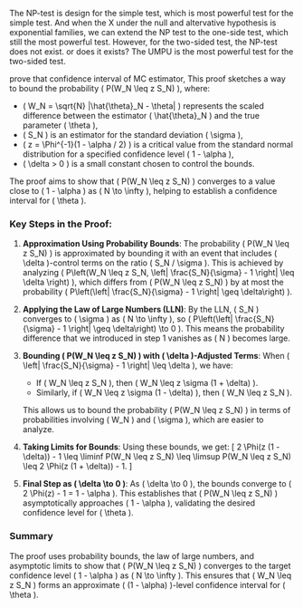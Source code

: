 The NP-test is design for the simple test, which is most powerful test for the simple test. And when the X under the null and altervative hypothesis is exponential families, we can extend the NP test to the one-side test, which still the most powerful test. However, for the two-sided test, the NP-test does not exist. or does it exists? The UMPU is the most powerful test for the two-sided test.

prove that confidence interval of MC estimator, 
This proof sketches a way to bound the probability \( P(W_N \leq z S_N) \), where:

- \( W_N = \sqrt{N} |\hat{\theta}_N - \theta| \) represents the scaled difference between the estimator \( \hat{\theta}_N \) and the true parameter \( \theta \),
- \( S_N \) is an estimator for the standard deviation \( \sigma \),
- \( z = \Phi^{-1}(1 - \alpha / 2) \) is a critical value from the standard normal distribution for a specified confidence level \( 1 - \alpha \),
- \( \delta > 0 \) is a small constant chosen to control the bounds.

The proof aims to show that \( P(W_N \leq z S_N) \) converges to a value close to \( 1 - \alpha \) as \( N \to \infty \), helping to establish a confidence interval for \( \theta \).

### Key Steps in the Proof:

1. **Approximation Using Probability Bounds**:
   The probability \( P(W_N \leq z S_N) \) is approximated by bounding it with an event that includes \( \delta \)-control terms on the ratio \( S_N / \sigma \). This is achieved by analyzing \( P\left(W_N \leq z S_N, \left| \frac{S_N}{\sigma} - 1 \right| \leq \delta \right) \), which differs from \( P(W_N \leq z S_N) \) by at most the probability \( P\left(\left| \frac{S_N}{\sigma} - 1 \right| \geq \delta\right) \).

2. **Applying the Law of Large Numbers (LLN)**:
   By the LLN, \( S_N \) converges to \( \sigma \) as \( N \to \infty \), so \( P\left(\left| \frac{S_N}{\sigma} - 1 \right| \geq \delta\right) \to 0 \). This means the probability difference that we introduced in step 1 vanishes as \( N \) becomes large.

3. **Bounding \( P(W_N \leq z S_N) \) with \( \delta \)-Adjusted Terms**:
   When \( \left| \frac{S_N}{\sigma} - 1 \right| \leq \delta \), we have:
   - If \( W_N \leq z S_N \), then \( W_N \leq z \sigma (1 + \delta) \).
   - Similarly, if \( W_N \leq z \sigma (1 - \delta) \), then \( W_N \leq z S_N \).

   This allows us to bound the probability \( P(W_N \leq z S_N) \) in terms of probabilities involving \( W_N \) and \( \sigma \), which are easier to analyze.

4. **Taking Limits for Bounds**:
   Using these bounds, we get:
   \[
   2 \Phi(z (1 - \delta)) - 1 \leq \liminf P(W_N \leq z S_N) \leq \limsup P(W_N \leq z S_N) \leq 2 \Phi(z (1 + \delta)) - 1.
   \]

5. **Final Step as \( \delta \to 0 \)**:
   As \( \delta \to 0 \), the bounds converge to \( 2 \Phi(z) - 1 = 1 - \alpha \). This establishes that \( P(W_N \leq z S_N) \) asymptotically approaches \( 1 - \alpha \), validating the desired confidence level for \( \theta \).

### Summary

The proof uses probability bounds, the law of large numbers, and asymptotic limits to show that \( P(W_N \leq z S_N) \) converges to the target confidence level \( 1 - \alpha \) as \( N \to \infty \). This ensures that \( W_N \leq z S_N \) forms an approximate \( (1 - \alpha) \)-level confidence interval for \( \theta \).



